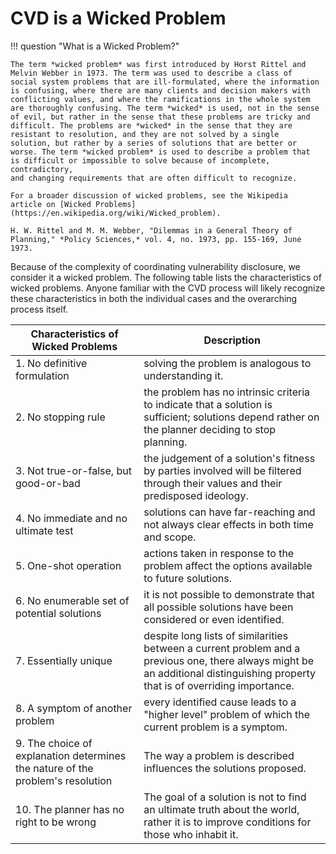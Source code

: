 # CVD is a Wicked Problem

!!! question "What is a Wicked Problem?"


    The term *wicked problem* was first introduced by Horst Rittel and
    Melvin Webber in 1973. The term was used to describe a class of
    social system problems that are ill-formulated, where the information
    is confusing, where there are many clients and decision makers with
    conflicting values, and where the ramifications in the whole system
    are thoroughly confusing. The term *wicked* is used, not in the sense
    of evil, but rather in the sense that these problems are tricky and
    difficult. The problems are *wicked* in the sense that they are
    resistant to resolution, and they are not solved by a single
    solution, but rather by a series of solutions that are better or
    worse. The term *wicked problem* is used to describe a problem that
    is difficult or impossible to solve because of incomplete, contradictory,
    and changing requirements that are often difficult to recognize. 

    For a broader discussion of wicked problems, see the Wikipedia
    article on [Wicked Problems](https://en.wikipedia.org/wiki/Wicked_problem).

    H. W. Rittel and M. M. Webber, "Dilemmas in a General Theory of
    Planning," *Policy Sciences,* vol. 4, no. 1973, pp. 155-169, June
    1973.


Because of the complexity of coordinating vulnerability disclosure, we consider it a wicked problem.
The following table lists the characteristics of wicked problems.
Anyone familiar with the CVD process will likely recognize these characteristics
in both the individual cases and the overarching process itself.

| Characteristics of Wicked Problems | Description |
|------------------------------------|-------------|
| 1. No definitive formulation | solving the problem is analogous to understanding it. |
| 2. No stopping rule | the problem has no intrinsic criteria to indicate that a solution is sufficient; solutions depend rather on the planner deciding to stop planning. |
| 3. Not true-or-false, but good-or-bad | the judgement of a solution's fitness by parties involved will be filtered through their values and their predisposed ideology. |
| 4. No immediate and no ultimate test | solutions can have far-reaching and not always clear effects in both time and scope. |
| 5. One-shot operation | actions taken in response to the problem affect the options available to future solutions. |
| 6. No enumerable set of potential solutions | it is not possible to demonstrate that all possible solutions have been considered or even identified. |
| 7. Essentially unique | despite long lists of similarities between a current problem and a previous one, there always might be an additional distinguishing property that is of overriding importance. |
| 8. A symptom of another problem | every identified cause leads to a "higher level" problem of which the current problem is a symptom. |
| 9. The choice of explanation determines the nature of the problem's resolution | The way a problem is described influences the solutions proposed. |
| 10. The planner has no right to be wrong | The goal of a solution is not to find an ultimate truth about the world, rather it is to improve conditions for those who inhabit it. |


